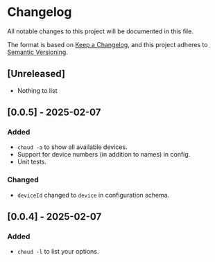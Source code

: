 <!--
id: changelog
tags: ''
-->

# Changelog

All notable changes to this project will be documented in this file.

The format is based on [Keep a Changelog](https://keepachangelog.com/en/1.0.0/),
and this project adheres to [Semantic Versioning](https://semver.org/spec/v2.0.0.html).

## [Unreleased]

- Nothing to list

## [0.0.5] - 2025-02-07

### Added

- `chaud -a` to show all available devices.
- Support for device numbers (in addition to names) in config.
- Unit tests.

### Changed

- `deviceId` changed to `device` in configuration schema.

## [0.0.4] - 2025-02-07

### Added

- `chaud -l` to list your options.
